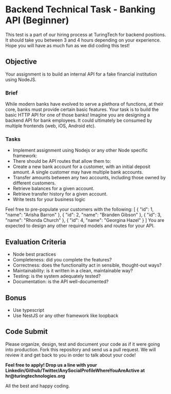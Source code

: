 # Backend Technical Task - Banking API (Beginner)

This test is a part of our hiring process at TuringTech for backend positions. It should take you between 3 and 4 hours depending on your experience. Hope you will have as much fun as we did coding this test!

## Objective

Your assignment is to build an internal API for a fake financial institution using NodeJS.

### Brief

While modern banks have evolved to serve a plethora of functions, at their core, banks must provide certain basic features. Your task is to build the basic HTTP API for one of those banks! Imagine you are designing a backend API for bank employees. It could ultimately be consumed by multiple frontends (web, iOS, Android etc).

### Tasks

- Implement assignment using Nodejs or any other Node specific framework:
- There should be API routes that allow them to:
- Create a new bank account for a customer, with an initial deposit amount. A single customer may have multiple bank accounts.
- Transfer amounts between any two accounts, including those owned by different customers.
- Retrieve balances for a given account.
- Retrieve transfer history for a given account.
- Write tests for your business logic

Feel free to pre-populate your customers with the following:
[
  {
    "id": 1,
    "name": "Arisha Barron"
  },
  {
    "id": 2,
    "name": "Branden Gibson"
  },
  {
    "id": 3,
    "name": "Rhonda Church"
  },
  {
    "id": 4,
    "name": "Georgina Hazel"
  }
]
You are expected to design any other required models and routes for your API.

## Evaluation Criteria

- Node best practices
- Completeness: did you complete the features?
- Correctness: does the functionality act in sensible, thought-out ways?
- Maintainability: is it written in a clean, maintainable way?
- Testing: is the system adequately tested?
- Documentation: is the API well-documented?

## Bonus

- Use typescript
- Use NestJS or any other framework like loopback

## Code Submit
Please organize, design, test and document your code as if it were going into production. Fork this repository and send us a pull request. We will review it and get back to you in order to talk about your code! 

__Feel free to apply! Drop us a line with your Linkedin/Github/Twitter/AnySocialProfileWhereYouAreActive at hr@turingtechnologies.org__

All the best and happy coding.

